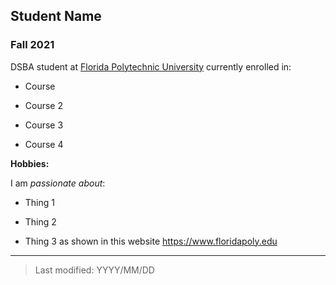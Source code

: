 ## Student Name

### Fall 2021

DSBA student at [Florida Polytechnic University](https://www.floridapoly.edu) currently enrolled in: 

- Course

- Course 2

- Course 3

- Course 4

**Hobbies:**

I am _passionate about_: 

- Thing 1

- Thing 2

- Thing 3 as shown in this website <https://www.floridapoly.edu>

***

> Last modified: YYYY/MM/DD
